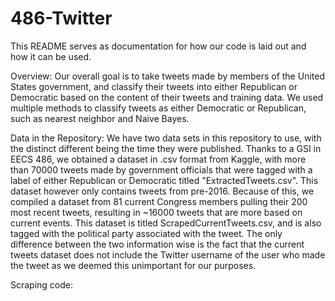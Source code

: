 # 486-Twitter
This README serves as documentation for how our code is laid out and how it can be used.

Overview:
Our overall goal is to take tweets made by members of the United States government, and classify their tweets into either Republican or Democratic based on the content of their tweets and training data. We used multiple methods to classify tweets as either Democratic or Republican, such as nearest neighbor and Naive Bayes.

Data in the Repository:
We have two data sets in this repository to use, with the distinct different being the time they were published. Thanks to a GSI in EECS 486, we obtained a dataset in .csv format from Kaggle, with more than 70000 tweets made by government officials that were tagged with a label of either Republican or Democratic titled "ExtractedTweets.csv". This dataset however only contains tweets from pre-2016. Because of this, we compiled a dataset from 81 current Congress members pulling their 200 most recent tweets, resulting in ~16000 tweets that are more based on current events. This dataset is titled ScrapedCurrentTweets.csv, and is also tagged with the political party associated with the tweet. The only difference between the two information wise is the fact that the current tweets dataset does not include the Twitter username of the user who made the tweet as we deemed this unimportant for our purposes.

Scraping code: